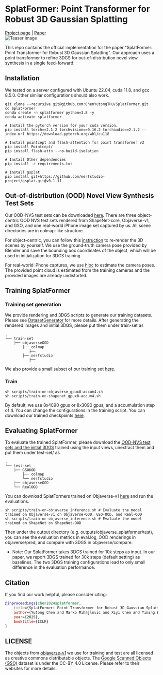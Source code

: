 # SplatFormer: Point Transformer for Robust 3D Gaussian Splatting
[Project page](https://sergeyprokudin.github.io/splatformer/) | [Paper](https://arxiv.org/abs/2411.06390) <br>
![Teaser image](assets/teaser.png)

This repo contains the official implementation for the paper "SplatFormer: Point Transformer for Robust 3D Gaussian Splatting". Our approach uses a point transformer to refine 3DGS for out-of-distribution novel view synthesis in a single feed-forward.

## Installation
We tested on a server configured with Ubuntu 22.04, cuda 11.8, and gcc 8.5.0. Other similar configurations should also work.
```
git clone --recursive git@github.com:ChenYutongTHU/SplatFormer.git
cd SplatFormer
conda create -n splatformer python=3.8 -y
conda activate splatformer

# Install the pytorch version for your cuda version.
pip install torch==2.1.2 torchvision==0.16.2 torchaudio==2.1.2 --index-url https://download.pytorch.org/whl/cu118

# Install pointcept and flash-attention for point transformer v3
pip install Pointcept/
pip install flash-attn --no-build-isolation

# Install Other dependencies
pip install -r requirements.txt

# Install gsplat
pip install git+https://github.com/nerfstudio-project/gsplat.git@v0.1.11
```

## Out-of-distribution (OOD) Novel View Synthesis Test Sets
Our OOD-NVS test sets can be downloaded [here](https://drive.google.com/file/d/1-mUCl-yxe1aE0rrQDHKlXk1J2n8d1-60/view?usp=sharing). There are three object-centric OOD NVS test sets rendered from ShapeNet-core, Objaverse-v1, and GSO, and one real-world iPhone image set captured by us. All scene directories are in colmap-like structure. 

For object-centric, you can follow this [instruction]() to re-render the 3D scenes by yourself. We use the ground-truth camera pose provided by Blender and save the bounding box coordinates of the object, which will be used in initialization for 3DGS training.

For real-world iPhone captures, we use [hloc](https://github.com/cvg/Hierarchical-Localization) to estimate the camera poses. The provided point cloud is estimated from the training cameras and the provided images are already undistorted.

## Training SplatFormer
### Training set generation 
We provide rendering and 3DGS scripts to generate our training datasets. Please see [DatasetGenerator]() for more details.
After generating the rendered images and initial 3DGS, please put them under train-set as 

    .
    └── train-set                    
        ├── objaverseOOD 
            ├── colmap
               ├── 
            ├── nerfstudio   
               ├──  
We also provide a small subset of our training set [here](https://drive.google.com/file/d/15QfgGKtYvGRwZaRst0bbUAdlIw5k41TU/view?usp=sharing).

### Train
```
sh scripts/train-on-objaverse_gpux8-accum4.sh
sh scripts/train-on-shapenet_gpux8-accum4.sh
```
By default, we use 8x4090 gpus or 8x3090 gpus, and a accumulation step of 4. You can change the configurations in the training script. You can download our trained checkpoints [here](https://drive.google.com/drive/folders/1WkrOexVd8S0lqbnr8Jx0wSqAiQQYVKdm?usp=sharing).

## Evaluating SplatFormer
To evaluate the trained SplatFormer, please download the [OOD-NVS test sets and the initial 3DGS](https://drive.google.com/file/d/1-mUCl-yxe1aE0rrQDHKlXk1J2n8d1-60/view?usp=drive_link) trained using the input views, unextract them and put them under test-set/ as 

    .
    └── test-set                    
        ├── GSOOOD  
            ├── colmap
            └── nerfstudio     
        ├── objaverseOOD         
        └── RealOOD                
You can download SplatFormers trained on Objaverse-v1 [here](https://drive.google.com/file/d/1l5RAGrkdRFRhR6KDgxZk5JdkDBM-7jh_/view?usp=sharing) and run the evaluations.
```
sh scripts/train-on-objaverse_inference.sh # Evaluate the model trained on Objaverse-v1 on Objaverse-OOD, GSO-OOD, and Real-OOD
sh scripts/train-on-objaverse_inference.sh # Evaluate the model trained on ShapeNet on ShapeNet-OOD
```
Then under the output directory (e.g. outputs/objaverse_splatformer/test), you can see the evaluation metrics in eval.log, OOD renderings in objaverse/pred, and compare with 3DGS in objaverse/compare.

* Note: Our SplatFormer takes 3DGS trained for 10k steps as input. In our paper, we report 3DGS trained for 30k steps (default setting) as baselines. The two 3DGS training configurations lead to only small difference in the evaluation performance.


## Citation
If you find our work helpful, please consider citing:
```bibtex
@inproceedings{chen2024splatformer,
    title={SplatFormer: Point Transformer for Robust 3D Gaussian Splatting}, 
    author={Yutong Chen and Marko Mihajlovic and Xiyi Chen and Yiming Wang and Sergey Prokudin and Siyu Tang},
    year={2025},
    booktitle={ICLR}
}
```

## LICENSE
The objects from [objaverse-v1](https://huggingface.co/datasets/allenai/objaverse) we use for training and test are all licensed as creative commons distributable objects. The [Google Scanned Objects (GSO)](https://app.gazebosim.org/GoogleResearch/fuel/collections/Scanned%20Objects%20by%20Google%20Research) dataset is under the CC-BY 4.0 License. Please refer to their websites for more details.
